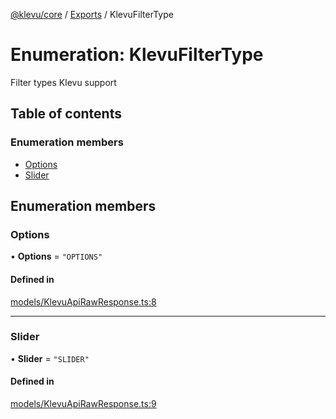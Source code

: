 [@klevu/core]() / [Exports](../modules.md) / KlevuFilterType

# Enumeration: KlevuFilterType

Filter types Klevu support

## Table of contents

### Enumeration members

- [Options](KlevuFilterType.md#options)
- [Slider](KlevuFilterType.md#slider)

## Enumeration members

### Options

• **Options** = `"OPTIONS"`

#### Defined in

[models/KlevuApiRawResponse.ts:8](https://github.com/klevultd/frontend-sdk/blob/9a3b7e3/packages/klevu-core/src/models/KlevuApiRawResponse.ts#L8)

___

### Slider

• **Slider** = `"SLIDER"`

#### Defined in

[models/KlevuApiRawResponse.ts:9](https://github.com/klevultd/frontend-sdk/blob/9a3b7e3/packages/klevu-core/src/models/KlevuApiRawResponse.ts#L9)
